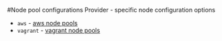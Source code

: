 #Node pool configurations
Provider - specific node configuration options

* `aws` - [aws node pools](aws.md)
* `vagrant` - [vagrant node pools](vagrant.md)

